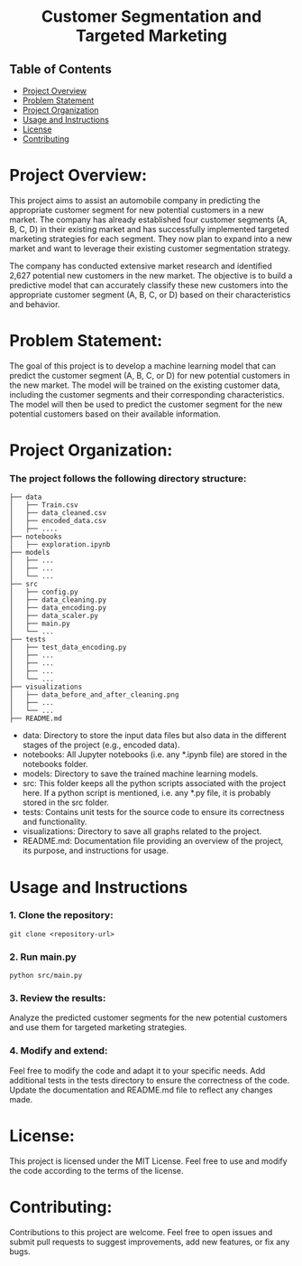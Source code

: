 <!-- Project Title -->
<h1 align="center">Customer Segmentation and Targeted Marketing</h1>

<!-- Table of Contents -->
## Table of Contents

- [Project Overview](#project-overview)
- [Problem Statement](#problem-statement)
- [Project Organization](#project-organization)
- [Usage and Instructions](#usage-and-instructions)
- [License](#license)
- [Contributing](#contributing)

<!-- Project Overview -->
# Project Overview:

This project aims to assist an automobile company in predicting the appropriate customer segment for new potential customers in a new market. The company has already established four customer segments (A, B, C, D) in their existing market and has successfully implemented targeted marketing strategies for each segment.
They now plan to expand into a new market and want to leverage their existing customer segmentation strategy.

The company has conducted extensive market research and identified 2,627 potential new customers in the new market. The objective is to build a predictive model that can accurately classify these new customers into the appropriate customer segment (A, B, C, or D) based on their characteristics and behavior.

<!--Problem Statement-->
# Problem Statement:

The goal of this project is to develop a machine learning model that can predict the customer segment (A, B, C, or D) for new potential customers in the new market. The model will be trained on the existing customer data, including the customer segments and their corresponding characteristics. The model will then be used to predict the customer segment for the new potential customers based on their available information.

<!--Project Organization: -->
# Project Organization: 
### The project follows the following directory structure:

    ├── data
    │   ├── Train.csv
    │   ├── data_cleaned.csv
    │   ├── encoded_data.csv
    │   ├── ....
    ├── notebooks
    │   ├── exploration.ipynb
    ├── models
    │   ├── ...
    │   ├── ...
    │   └── ...
    ├── src
    │   ├── config.py
    │   ├── data_cleaning.py
    │   ├── data_encoding.py
    │   ├── data_scaler.py
    │   ├── main.py
    │   └── ...
    ├── tests
    │   ├── test_data_encoding.py
    │   ├── ...
    │   ├── ...
    │   ├── ...
    │   └── ...
    ├── visualizations
    │   ├── data_before_and_after_cleaning.png
    │   ├── ...
    │   └── ...
    ├── README.md

* data: Directory to store the input data files but also data in the different stages of the project (e.g., encoded data).
* notebooks: All Jupyter notebooks (i.e. any *.ipynb file) are stored in the notebooks folder.
* models: Directory to save the trained machine learning models.
* src: This folder keeps all the python scripts associated with the project here. If a python script is mentioned, i.e. any *.py file, it is probably stored in the src folder.
* tests: Contains unit tests for the source code to ensure its correctness and functionality.
* visualizations: Directory to save all graphs related to the project.
* README.md: Documentation file providing an overview of the project, its purpose, and instructions for usage.

<!-- Usage and Instructions -->
# Usage and Instructions
### 1. Clone the repository:
 
```
git clone <repository-url>
```

### 2. Run main.py 

```
python src/main.py
```

### 3. Review the results:

Analyze the predicted customer segments for the new potential customers and use them for targeted marketing strategies.

### 4. Modify and extend:

Feel free to modify the code and adapt it to your specific needs.
Add additional tests in the tests directory to ensure the correctness of the code.
Update the documentation and README.md file to reflect any changes made.

<!--License -->
# License:

This project is licensed under the MIT License. Feel free to use and modify the code according to the terms of the license.

<!--Contributing -->
# Contributing: 

Contributions to this project are welcome. Feel free to open issues and submit pull requests to suggest improvements, add new features, or fix any bugs.
